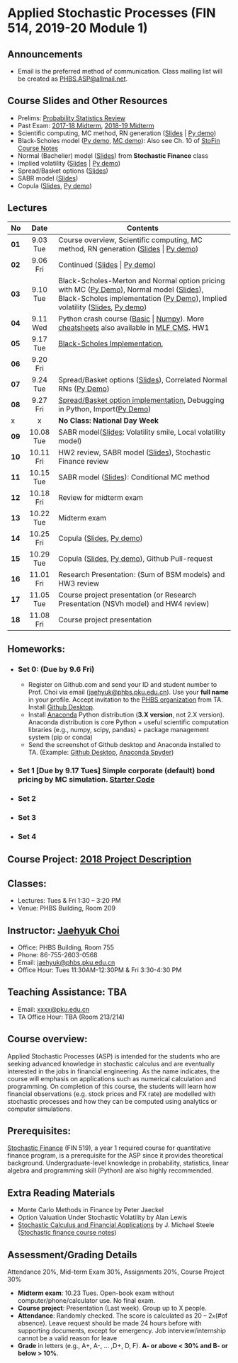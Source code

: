 # Applied Stochastic Processes (FIN 514, 2019-20 Module 1)

## Announcements
* Email is the preferred method of communication. Class mailing list will be created as PHBS.ASP@allmail.net.

## Course Slides and Other Resources
* Prelims: [Probability Statistics Review](files/Prob_Stat_Review.pdf) 
* Past Exam: [2017-18 Midterm](files/ASP2017_Midterm.pdf), [2018-19 Midterm](files/ASP2018_Midterm.pdf)
* Scientific computing, MC method, RN generation ([Slides](files/MCmethod.pdf) | [Py demo](py/MC_Demo.ipynb))
* Black-Scholes model ([Py demo](py/BlackScholes_ImpliedVol.ipynb), [MC demo](py/BlackScholes_MC.ipynb)): Also see Ch. 10 of [StoFin Course Notes](https://github.com/PHBS/2018.M3.StoFin/blob/master/files/SCFA_Notes.pdf)
* Normal (Bachelier) model ([Slides](files/Normal_Model.pdf)) from **Stochastic Finance** class
* Implied volatility ([Slides](files/ImpVol.pdf) | [Py demo](py/BlackScholes_ImpliedVol.ipynb))
* Spread/Basket options ([Slides](files/SpreadBasketOption.pdf))
* SABR model ([Slides](files/SABRmodel.pdf))
* Copula ([Slides](files/Copula.pdf), [Py demo](py/Demo_Copula.ipynb))

## Lectures
No | Date | Contents
--- | :---: | ---
__01__ | 9.03 Tue | Course overview, Scientific computing, MC method, RN generation ([Slides](files/MCmethod.pdf) \| [Py demo](py/MC_Demo.ipynb))
__02__ | 9.06 Fri | Continued ([Slides](files/MCmethod.pdf) \| [Py demo](py/MC_Demo.ipynb))
__03__ | 9.10 Tue | Black-Scholes-Merton and Normal option pricing with MC ([Py Demo](py/BlackScholes_MC.ipynb)), Normal model ([Slides](files/Normal_Model.pdf)), Black-Scholes implementation ([Py Demo](py/BlackScholes_FunctionVsClass.ipynb)), Implied volatility ([Slides](files/ImpVol.pdf), [Py demo](py/BlackScholes_ImpliedVol.ipynb))
__04__ | 9.11 Wed | Python crash course ([Basic](py/PythonCrashCourse_Derek_Banas.ipynb) \| [Numpy](py/PythonCrashCourse_Numpy.ipynb)).  More [cheatsheets](https://ehmatthes.github.io/pcc/cheatsheets/README.html) also available in [MLF CMS](http://cms.phbs.pku.edu.cn/claroline/document/document.php?cidReset=true&cidReq=FN570). HW1
__05__ | 9.17 Tue | [Black-Scholes Implementation](https://github.com/PHBS-2017-ASP-Classroom/BSMmodel_Base), 
__06__ | 9.20 Fri | 
__07__ | 9.24 Tue | Spread/Basket options ([Slides](files/SpreadBasketOption.pdf)), Correlated Normal RNs ([Py Demo](py/CorrelatedNormals_Demo.ipynb))
__08__  | 9.27 Fri | [Spread/Basket option implementation](py/TestCode_BasketSpread.ipynb), Debugging in Python, Import([Py Demo](py/HW4/Demo_Advanced_Import.ipynb))
 x | x | __No Class: National Day Week__
__09__ | 10.08 Tue | SABR model([Slides](files/SABRmodel.pdf): Volatility smile, Local volatility model)
__10__ | 10.11 Fri | HW2 review, SABR model ([Slides](files/SABRmodel.pdf)), Stochastic Finance review
__11__ | 10.15 Tue | SABR model ([Slides](files/SABRmodel.pdf)): Conditional MC method
__12__ | 10.18 Fri | Review for midterm exam
__13__ | 10.22 Tue | Midterm exam
__14__ | 10.25 Fri | Copula ([Slides](files/Copula.pdf), [Py demo](py/Demo_Copula.ipynb))
__15__ | 10.29 Tue | Copula ([Slides](files/Copula.pdf), [Py demo](py/Demo_Copula.ipynb)), Github Pull-request
__16__ | 11.01 Fri | Research Presentation: (Sum of BSM models) and HW3 review
__17__ | 11.05 Tue | Course project presentation (or Research Presentation (NSVh model) and HW4 review)
__18__ | 11.08 Fri | Course project presentation

## Homeworks:
* ### __Set 0__: (Due by 9.6 Fri)
  * Register on Github.com and send your ID and student number to Prof. Choi via email (jaehyuk@phbs.pku.edu.cn). Use your __full name__ in your profile. Accept invitation to the [PHBS organization](https://github.com/orgs/PHBS/people) from TA. Install [Github Desktop](https://desktop.github.com/). 
  * Install [Anaconda](https://www.anaconda.com/download/) Python distribution (__3.X version__, not 2.X version). Anaconda distribution is core Python + useful scientific computation libraries (e.g., numpy, scipy, pandas) + package management system (pip or conda)
  * Send the screenshot of Github desktop and Anaconda installed to TA. (Example: [Github Desktop](files/Choi_Jaehyuk_Github.png), [Anaconda Spyder](files/Choi_Jaehyuk_Python.png))  
* ### __Set 1__ [Due by 9.17 Tues] Simple corporate (default) bond pricing by MC simulation. [Starter Code](py/HW1/HW1.ipynb)
* ### __Set 2__ 
* ### __Set 3__ 
* ### __Set 4__ 

## Course Project: [2018 Project Description](https://github.com/PHBS/2018.M1.ASP/blob/master/files/Project.md)

## Classes: 
* Lectures: Tues & Fri 1:30 – 3:20 PM
* Venue: PHBS Building, Room 209

## Instructor: [Jaehyuk Choi](http://www.jaehyukchoi.net/phbs_en)
* Office: PHBS Building, Room 755
* Phone: 86-755-2603-0568
* Email: jaehyuk@phbs.pku.edu.cn
* Office Hour: Tues 11:30AM-12:30PM & Fri 3:30-4:30 PM

## Teaching Assistance: TBA
* Email: xxxx@pku.edu.cn
* TA Office Hour: TBA (Room 213/214)

## Course overview: 
Applied Stochastic Processes (ASP) is intended for the students who are
seeking advanced knowledge in stochastic calculus and are eventually interested in the jobs in
financial engineering. As the name indicates, the course will emphasis on applications such as
numerical calculation and programming. On completion of this course, the students will learn
how financial observations (e.g. stock prices and FX rate) are modelled with stochastic
processes and how they can be computed using analytics or computer simulations.

## Prerequisites: 
[Stochastic Finance](https://github.com/PHBS/2018.M3.StoFin) (FIN 519), a year 1 required course for quantitative finance program, is a prerequisite for the ASP since it provides theoretical background. Undergraduate-level knowledge in probability, statistics, linear algebra and programming skill (Python) are also highly recommended. 

##  Extra Reading Materials
* Monte Carlo Methods in Finance by Peter Jaeckel
* Option Valuation Under Stochastic Volatility by Alan Lewis
* [Stochastic Calculus and Financial Applications](http://www-stat.wharton.upenn.edu/~steele/StochasticCalculus.html) by J. Michael Steele
([Stochastic finance course notes](https://github.com/PHBS/2018.M3.StoFin/blob/master/files/SCFA_Notes.pdf))

## Assessment/Grading Details
Attendance 20%, Mid-term Exam 30%, Assignments 20%, Course Project 30%
* __Midterm exam__: 10.23 Tues. Open-book exam without computer/phone/calculator use. No final exam.
* __Course project__: Presentation (Last week). Group up to X people.
* __Attendance__: Randomly checked. The score is calculated as 20 – 2`x`(#of absence). Leave request should be made 24 hours before with supporting documents, except for emergency. Job interview/internship cannot be a valid reason for leave
* __Grade__ in letters (e.g., A+, A-, ... ,D+, D, F). __A- or above < 30% and B- or below > 10%__.
